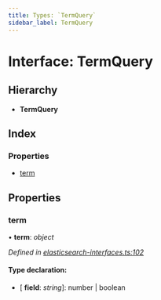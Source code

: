 ```yaml
---
title: Types: `TermQuery`
sidebar_label: TermQuery
---
```


# Interface: TermQuery

## Hierarchy

* **TermQuery**

## Index

### Properties

* [term](termquery.md#term)

## Properties

###  term

• **term**: *object*

*Defined in [elasticsearch-interfaces.ts:102](https://github.com/terascope/teraslice/blob/b843209f9/packages/types/src/elasticsearch-interfaces.ts#L102)*

#### Type declaration:

* \[ **field**: *string*\]: number | boolean
